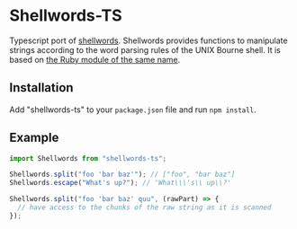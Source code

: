 # Shellwords-TS

Typescript port of [shellwords](https://github.com/jimmycuadra/shellwords). Shellwords provides functions to manipulate strings according to the word parsing rules of the UNIX Bourne shell. It is based on [the Ruby module of the same name](http://www.ruby-doc.org/stdlib-1.9.3/libdoc/shellwords/rdoc/Shellwords.html).

## Installation

Add "shellwords-ts" to your `package.json` file and run `npm install`.

## Example

```javascript
import Shellwords from "shellwords-ts";

Shellwords.split("foo 'bar baz'"); // ["foo", "bar baz"]
Shellwords.escape("What's up?"); // 'What\\\'s\\ up\\?'

Shellwords.split("foo 'bar baz' quu", (rawPart) => {
  // have access to the chunks of the raw string as it is scanned
});
```
